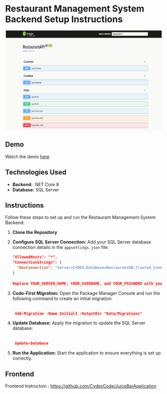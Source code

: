 # Restaurant Management System Backend Setup Instructions

<p align="center">
  <img src="API.png" width="500" height="320" />
</p>

## Demo
Watch the demo [here](https://youtu.be/F4qPKMhbDEw?si=T_UvjkeXKWgeqLOw)

## Technologies Used
- **Backend:** .NET Core 8
- **Database:** SQL Server

## Instructions
Follow these steps to set up and run the Restaurant Management System Backend:

1. **Clone the Repository**

2. **Configure SQL Server Connection:** Add your SQL Server database connection details in the `appsettings.json` file:
   ```json
   "AllowedHosts": "*",
   "ConnectionStrings": {
     "DevConnection": "Server=CYDEX;Database=RestaurantDB;Trusted_Connection=True;MultipleActiveResultSets=True;"
   }
   
   Replace YOUR_SERVER_NAME, YOUR_USERNAME, and YOUR_PASSWORD with your SQL Server details.

3. **Code-First Migration:** Open the Package Manager Console and run the following command to create an initial migration:

   ```json
   
    Add-Migration -Name Initial3 -OutputDir "Data/Migrations"

4.  **Update Database:** Apply the migration to update the SQL Server database:
            
     ```json
     
      Update-Database 


5.  **Run the Application:** Start the application to ensure everything is set up correctly.
## Frontend
Frontend Instructoin : https://github.com/CydexCode/JuiceBarApplication
